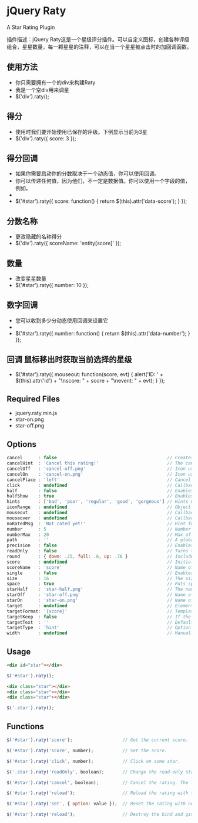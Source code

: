# jQuery Raty
A Star Rating Plugin

插件描述：jQuery Raty这是一个星级评分插件。可以自定义图标，创建各种评级组合，星星数量，每一颗星星的注释，可以在当一个星星被点击时的加回调函数。

## 使用方法
 + 你只需要拥有一个的div来构建Raty
 + <div>我是一个空div用来调星</div>
 + $('div').raty();

## 得分
 + 使用时我们要开始使用已保存的评级。下例显示当前为3星
 + $('div').raty({ score: 3 });

## 得分回调
 + 如果你需要启动你的分数取决于一个动态值，你可以使用回调。
 + 你可以传递任何值，因为他们，不一定是数据值。你可以使用一个字段的值，例如。
 + <div id="star" data-score="1"></div>
 + $('#star').raty({
      score: function() {
        return $(this).attr('data-score');
      }
   });

## 分数名称
 + 更改隐藏的名称得分
 + $('div').raty({ scoreName: 'entity[score]' });

## 数量
 + 改变星星数量
 + $('#star').raty({ number: 10 });

## 数字回调
 + 您可以收到多少分动态使用回调来设置它
 + <div id="star" data-number="3"></div>
 + $('#star').raty({
     number: function() {
        return $(this).attr('data-number');
     }
   });

## 回调 鼠标移出时获取当前选择的星级
 + $('#star').raty({
     mouseout: function(score, evt) {
       alert('ID: ' + $(this).attr('id') + "\nscore: " + score + "\nevent: " + evt);
     }
   });

## Required Files
+ jquery.raty.min.js
+ star-on.png
+ star-off.png

## Options

```js
cancel      : false                                          // Creates a cancel button to cancel the rating.
cancelHint  : 'Cancel this rating!'                          // The cancel's button hint.
cancelOff   : 'cancel-off.png'                               // Icon used on active cancel.
cancelOn    : 'cancel-on.png'                                // Icon used inactive cancel.
cancelPlace : 'left'                                         // Cancel's button position.
click       : undefined                                      // Callback executed on rating click.
half        : false                                          // Enables half star selection.
halfShow    : true                                           // Enables half star display.
hints       : ['bad', 'poor', 'regular', 'good', 'gorgeous'] // Hints used on each star.
iconRange   : undefined                                      // Object list with position and icon on and off to do a mixed icons.
mouseout    : undefined                                      // Callback executed on mouseout.
mouseover   : undefined                                      // Callback executed on mouseover.
noRatedMsg  : 'Not rated yet!'                               // Hint for no rated elements when it's readOnly.
number      : 5                                              // Number of stars that will be presented.
numberMax   : 20                                             // Max of star the option number can creates.
path        : ''                                             // A global locate where the icon will be looked.
precision   : false                                          // Enables the selection of a precision score.
readOnly    : false                                          // Turns the rating read-only.
round       : { down: .25, full: .6, up: .76 }               // Included values attributes to do the score round math.
score       : undefined                                      // Initial rating.
scoreName   : 'score'                                        // Name of the hidden field that holds the score value.
single      : false                                          // Enables just a single star selection.
size        : 16                                             // The size of the icons that will be used.
space       : true                                           // Puts space between the icons.
starHalf    : 'star-half.png'                                // The name of the half star image.
starOff     : 'star-off.png'                                 // Name of the star image off.
starOn      : 'star-on.png'                                  // Name of the star image on.
target      : undefined                                      // Element selector where the score will be displayed.
targetFormat: '{score}'                                      // Template to interpolate the score in.
targetKeep  : false                                          // If the last rating value will be keeped after mouseout.
targetText  : ''                                             // Default text setted on target.
targetType  : 'hint'                                         // Option to choose if target will receive hint o 'score' type.
width       : undefined                                      // Manually adjust the width for the project.
```

## Usage

```html
<div id="star"></div>
```

```js
$('#star').raty();
```

```html
<div class="star"></div>
<div class="star"></div>
<div class="star"></div>
```

```js
$('.star').raty();
```

## Functions

```js
$('#star').raty('score');                   // Get the current score.

$('#star').raty('score', number);           // Set the score.

$('#star').raty('click', number);           // Click on some star.

$('.star').raty('readOnly', boolean);       // Change the read-only state.

$('#star').raty('cancel', boolean);         // Cancel the rating. The last param force the click callback.

$('#star').raty('reload');                  // Reload the rating with the current configuration.

$('#star').raty('set', { option: value });  // Reset the rating with new configurations.

$('#star').raty('reload');                  // Destroy the bind and give you the raw element.
```

